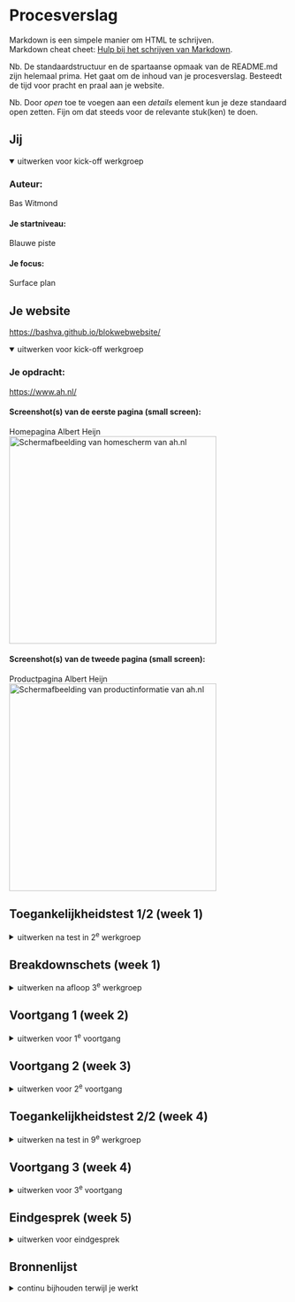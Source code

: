 # Procesverslag
Markdown is een simpele manier om HTML te schrijven.  
Markdown cheat cheet: [Hulp bij het schrijven van Markdown](https://github.com/adam-p/markdown-here/wiki/Markdown-Cheatsheet).

Nb. De standaardstructuur en de spartaanse opmaak van de README.md zijn helemaal prima. Het gaat om de inhoud van je procesverslag. Besteedt de tijd voor pracht en praal aan je website.

Nb. Door *open* toe te voegen aan een *details* element kun je deze standaard open zetten. Fijn om dat steeds voor de relevante stuk(ken) te doen.



## Jij

<details open>
  <summary>uitwerken voor kick-off werkgroep</summary>

  ### Auteur:
  Bas Witmond

  #### Je startniveau:
  Blauwe piste

  #### Je focus:
  Surface plan
 
</details>



## Je website
 https://bashva.github.io/blokwebwebsite/

<details open>
  <summary>uitwerken voor kick-off werkgroep</summary>

  ### Je opdracht:
  https://www.ah.nl/

  #### Screenshot(s) van de eerste pagina (small screen): 
  Homepagina Albert Heijn
  <img src="readme-images/homepaginaah.png" width="375px" alt="Schermafbeelding van homescherm van ah.nl">

  #### Screenshot(s) van de tweede pagina (small screen):
  Productpagina Albert Heijn
  <img src="readme-images/ahproductpagina.png" width="375px" alt="Schermafbeelding van productinformatie van ah.nl">
 
</details>



## Toegankelijkheidstest 1/2 (week 1)

<details>
  <summary>uitwerken na test in 2<sup>e</sup> werkgroep</summary>

  ### Bevindingen
  Lijst met je bevindingen die in de test naar voren kwamen:

  Homepagina:
  -Screenreader noemt alle dingen die in de website naar voren moeten komen op, alleen gaat het bij de decoratieve afbeeldingen soms fout en zijn sommige stukjes lastig met een screenreader te bereiken.. 
  -Was voor mij allemaal vrij helder om de homepagina met de screenreader te gebruiken.

  Productpagina:
  -Screenreader leest alle onderdelen goed voor en snapt ook dat de screenreader bij afbeeldingen uitleg geeft.
   Zo wordt de ALT bij de images waar het moet goed gebruikt en voorgelezen, maar bij decoratieve afbeeldingen niet altijd en gaat dit fout.
  -Was voor mij allemaal vrij helder om de product pagina met de screenreader te gebruiken.



WCAG CHECKLIST: (VOOR AH.NL)

--ALGEMEEN--
HTML-validatie:
De HTML-code heeft wel wat fouten, hierdoor werkt de website niet 100% goed voor iedereen.

Alt-teksten:
Sommige afbeeldingen hadden een rare alt text wat niet goed werd voorgelezen door de screenreader. Toen ik in de code ging checken klopte het bij sommige images bijvoorbeeld wel en sommige andere objecten niet.

Toetsenbordnavigatie:
De website moet makkelijk met het toetsenbord te navigeren zijn en dit is niet 100% het geval. Sommige menu's zijn nog lastig te bereiken zonder muis.


--Problemen--
Logische heading-structuur:
De koppen staan niet altijd in de juiste volgorde, wat het moeilijk maakt om met een screenreader de pagina te lezen en snappen.

Decoratieve afbeeldingen:
Sommige afbeeldingen worden zonder dat het moet voorgelezen door de screenreader. Decoratieve afbeeldingen moeten een leeg alt-tekst hebben en dit is nu niet zo.

Formuliervelden:
Sommige invulvelden missen labels, wat verwarrend is.

Skip-links:
De skip-link is niet altijd goed zichtbaar, hierdoor kan je moeilijk snel naar inhoud springen.

Contrastproblemen:
Sommige stukjes hebben een raar kleurcontrast. Het lijkt mij voor een kleurenblind persoon best pittig om dat te kunnen lezen.


--Verbeterpunten--
Heading-structuur verbeteren:
Zorg ervoor dat de koppen logisch geordend zijn, zodat de website makkelijker te begrijpen en te lezen is met een screenreader.

Alt-teksten voor decoratieve afbeeldingen:
Alle alt-teksten moeten leeg voor decoratieve afbeeldingen want nu slaat de screenreader ze niet allemaal over wat verwarrend is.

Duidelijke labels voor invoervelden:
Alle invulvelden moeten duidelijke labels hebben zodat mensen zelf ook weten wat ze moeten invullen.

</details>



## Breakdownschets (week 1)

<details>
  <summary>uitwerken na afloop 3<sup>e</sup> werkgroep</summary>

  ### de hele pagina: 
  <img src="readme-images/breakdownschets.png" width="375px" alt="breakdown van de homepagina">

  ### dynamisch deel (bijv menu): 
  <img src="readme-images/homepagina_menu_en_zoekbalk.png" width="375px" alt="Hamburgermenu ingeklapt">
  <img src="readme-images/uitgeklaptehamburgermenu.png" width="375px" alt="Hamburgermenu uitgeklapt">

  ### wellicht nog een dynamisch deel (bijv filter): 
  <img src="readme-images/homepagina_menu_en_zoekbalk.png" width="375px" alt="Zichtbare zoekbalk">
  <img src="readme-images/ingeklaptezoekbalk.png" width="375px" alt="Zoekbalk ingeklapt">

</details>



## Voortgang 1 (week 2)

<details>
  <summary>uitwerken voor 1<sup>e</sup> voortgang</summary>

  ### Stand van zaken
  <img src="readme-images/lastigecode.png" width="375px" alt="Lastig stukje code">
  <img src="readme-images/lastigecode1.png" width="375px" alt="Lastig stukje code 1">
  Ik vond dit stukje code lastig, aangezien het gewoon niet werkte wat ik ook probeerde met mijn website.
  Uiteindelijk heb ik het gedeeltelijk gefixt door mijn article te stijlen en een extra class toe te voegen.
  Verder heb ik het voor nu maar gelaten, aangezien het belangrijker was om eerst de HTML goed op orde te hebben.


  ### Agenda voor meeting
  samen met je groepje opstellen
  
  -Bespreken / vraag stellen over validator dat hij 8 info's aangeeft en zegt dat ik een h2 moet plaatsen
   maar ik snap niet wat hiermee wordt bedoeld.

  -Student 1 (Bas) -> Vragen stellen over validator. Hij geeft bij mij (Bas) 8 info's aan en zegt dat er h2's moeten
  worden geplaatst.

  -Student 2 (Maya) -> Vragen wat er in een section moet. En of het nodig is om 1 section of meerdere te maken.

  -Student 3 (Jazzmine) -> Vraag of ze alle blokjes / secties op haar website moest maken die hetzelfde waren.
  
  -Student 4 (Jegor) -> (Niet aanwezig bij feedbackgesprek)



  ### Verslag van meeting
  hier na afloop snel de uitkomsten van de meeting vastleggen

  -Buttons aanpassen naar een a. Button zelfde pagina a andere pagina.
  -Sportlife mints h3.
  -Bekijk alle bonus link.
  -3/4 zodat je kan schuiven.
  -h2 onzichtbaar of div met daarin sections.
  -Alleen voor styling kan je div gebruiken.
  -Als het titel heeft section.
  -Minder classes gebruiken.
  -Vaker voorkomt verschillende plekken class.
  -Box-shadow om header heen doen.
  -hr tag lijn doen.
  -Nav border bottem.

</details>



## Voortgang 2 (week 3)

<details>
  <summary>uitwerken voor 2<sup>e</sup> voortgang</summary>

  ### Stand van zaken
  <img src="readme-images/vond_lastig_arrow.png" width="375px" alt="Lastig stukje code">
  <img src="readme-images/ging_goed_banner.png" width="375px" alt="Ging goed stukje code">
  Het eerste stukje code had ik veel moeite mee en heb ik ook een vraag over voor bij het feedback gesprek.
  Ik kreeg de "right arrow" niet kleiner en dat kostte me best veel moeite.
  Het stukje wat wel goed ging was de banner goed maken. Ik kreeg de 2 banners makkelijk en goed naast elkaar
  en dit maakte me blij, want eindelijk werkte iets hoe ik het graag had gewild.


  ### Agenda voor meeting
  samen met je groepje opstellen

  -Bespreken / vraag stellen over dat mijn right arrow / pijltje niet kleiner wordt / dat ik hem niet kleiner krijg. Ook vraag stellen over de extra dingen die je moet maken en wat ik kan weglaten / moet maken van de zoekbalk.

  -Student 1 (Bas) -> Vraag stellen over pijltje right arrow die ik niet kleiner krijgen. Ook vraag stellen over de zoekbalk wat ik er van moet maken en wat ik ervan weg kan laten. Evt nog vragen wat van de 5 extra dingen je van het lijstje moet maken of zelf verzinnen.

  -Student 2 (Maya) -> Vraag over de kleur en afbeelding van de logo van de dopper site, aangezien deze niet download. Javascript vraag over code.

  -Student 3 (Thijs) -> Vraag over afbeeldingen waarom ze niet werken en vraag over wanneer en waar je ./ en /. wel of niet moet gebruiken. Kijken wat in de sections bij elkaar hoort en niet enkel richting de opmaak kijken.
  
  -Student 4 (Jegor) -> Vraag over hoe CSS doorgepusht kan worden, aangezien dit momenteel nog niet werkt. Vragen hoe de css wel moet worden gecodeerd in de html dat het doorgepusht kan worden. Ook de vraag hoe de images van tesla kunnen worden gekopiert naar zijn eigen webpagina.

  -Student 5 (Jazzmine) -> (Later, ingedeeld in groepje van C ipv B.)

  ### Verslag van meeting
  1. Hoogte uitzetten en breedte zelf aanpassen. of (2)  
  2. `::before` of `::after` toevoegen aan `<h2>` voor iconen of extra styling.  
  3. `<details>` en `<summary>` gebruiken voor dropdownmenu.  
  4. Dropdownmenu uit de les toepassen.  
  5. Navigatie met dropdownmenu en icons erbuiten als linkjes toevoegen.  
  6. Zoekbalk `<input type="search">` gebruiken voor semantiek.  (fixed)
  7. Attribute selector gebruiken in CSS voor `<input type="search">`.  
  8. `prefers-reduced-motion` instellen voor betere toegankelijkheid.  
  9. Afbeeldingen zonder spaties of hoofdletters in bestandsnamen gebruiken. (fixed)
  10. CSS beter ordenen voor overzicht. (fixed)
</details>



## Toegankelijkheidstest 2/2 (week 4)

<details>
  <summary>uitwerken na test in 9<sup>e</sup> werkgroep</summary>

  ### Bevindingen
**WCAG Checklist voor AH.nl**

**Algemeen:**
- HTML-validatie: De meeste HTML is in orde, maar ik moet nog een aantal info's fixen en die info's zijn dat er geen h2 is in een section bijvoorbeeld. Deze moet ik onzichtbaar maken zodat het wel duidelijk is voor de screenreader.

- Alt-teksten: Veel afbeeldingen hebben goede alt-teksten. Sommige nog iets duidelijker maken

- Toetsenbordnavigatie: De website is voor het grootste deel wel goed te bereiken met het toetsenbord. Sommige stukjes verbetering met hoe ik zelf ermee omga want ik vind het zelf erg lastig.

**Problemen:**
- Heading-structuur: Koppen staan nu wel in de juiste volgorde wat voorhene nog niet zo was. Dit is makkelijker te lezen voor de screenreader.

- Decoratieve afbeeldingen: Leest geen decoratieve afbeeldingen voor

- Contrast: VOor mensen met een visuele beperking moet ik sommige kleuren contrasten iets duidelijker maken had ik door. Soms had ik zelf moeite met een paar stukjes, laat staan iemand met een visuele beperking.

**Verbeterpunten:**
- Verbeter koppenstructuur: Code iets logischer ordenen en koppen ook.

- Alt-teksten voor decoratieve afbeeldingen: Bij decoratieve images moet ik een lege alt invullen en bij niet decoratieve images een alt die de image omschrijft en nog aria labels toevoegen bij sommige onderdelen.

De pagina werkt al grotendeels goed, maar ik zal toch nog aan de slag gaan om kleine dingen nog te verbeteren om het optimaal te maken voor alle gebruikers ook met een heftigere beperking. 

</details>


## Voortgang 3 (week 4)

<details>
  <summary>uitwerken voor 3<sup>e</sup> voortgang</summary>

  ### Stand van zaken
  Tot nu toe gaat het wel oke. Alleen vind ik bepaalde onderdelen best lastig waar ik nu aan het einde hard nog aan moet werken. Denk hierbij aan dropdownmenu, mijn model etc. Maar tot nu toe denk ik dat ik wel op schema loop en dat het wel gaat lukken de mondeling. Mijn productpagina is niet heel veel meer werk dan de onderdelen wat ik nu al heb gedaan, dus ik denk dat ik dat dit weekend wel af kan maken.

  ### Agenda voor meeting
  -Vragen waarom mijn searchbar op een andere plek begint in chrome dan wat ik graag zou willen. (fixed)
  -Vragen waarom ik geen "go back" pijltje kan toevoegen in mijn model. (fixed)
  -Vragen waarom sommige fonts van de ah.nl website anders zijn dan mijn website terwijl ik hun fonts gebruik.
  -Vragen of het moet als je op je profiel icoontje klikt of dat net zoals het dropdown menu moet werken.
  -Verder over dropdownmenu korte vraag stellen.


  -Student 1 (Bas) -> Vraag stellen over mijn searchbar die op een andere plek begint in chrome, vragen over go back pijltje in model, vraag over fonts ah.nl die bij sommige stukjes anders zijn, vraag over profie icoontje of dat dropdownmenu moet werken en vragen over dropdownmenu waar ik korte vraag over wil stellen.

  -Student 2 (Maya) -> Vragen over hamburger menu. 3 streepjes laten animeren, maar weet niet hoe je dat doet. Vraag over hoe je tekst in plaatjes kan doen in een carousel. Dit werkt niet, aangezien de tekst in het plaatje beweegt.

  -Student 3 (Jazzmine) -> Vraag over afbeeldingen op haar site, met name het hamburgermenu. Pijltjes veranderen niet van positie, alleen moeten iets anders staan dan hoe ze nu staan.
  
  -Student 4 (Jegor) -> Vraag over video die lang duurt via youtube of twitter maar te groot is voor github pagina. / Carousel werkt niet hetzelfde als op de tesla pagina. Volgend blokje tekst kunnen zien in carousel. Veel padding tussen section en footer, hoe dit weg kan. Error vraag over hoveren, wat niet in de pagina hoefde

  ### Verslag van meeting
  hier na afloop snel de uitkomsten van de meeting vastleggen

  Model.content aanpassen en flexdirection row aanpassen en justify content: space-between fixen.
  Alle images op mijn site widht 100% geven zodat ik ze niet 1 voor 1 moet stijlen.
  Img en Input omwisselen.
  Image height en width op 2em doen.
  Hamburgermenu verder afmaken en fixen.
  Productpagina optimaliseren en nog uitwerken. "Verder goed op weg"

</details>



## Eindgesprek (week 5)

<details>
  <summary>uitwerken voor eindgesprek</summary>

  ### Je uitkomst - karakteristiek screenshots:
  <img src="readme-images/dummy-plaatje.jpg" width="375px" alt="uitomst opdracht 1">


  ### Dit ging goed/Heb ik geleerd: 
  Korte omschrijving met plaatjes

  <img src="readme-images/dummy-plaatje.jpg" width="375px" alt="top">


  ### Dit was lastig/Is niet gelukt:
  Korte omschrijving met plaatjes

  <img src="readme-images/dummy-plaatje.jpg" width="375px" alt="bummer">
</details>


## Bronnenlijst

<details>
  <summary>continu bijhouden terwijl je werkt</summary>

  Nb. Wees specifiek ('css-tricks' als bron is bijv. niet specifiek genoeg). 
  Nb. ChatGpT en andere AI horen er ook bij.
  Nb. Vermeld de bronnen ook in je code.

  1. https://developer.mozilla.org/en-US/docs/Web/CSS/::-webkit-scrollbar (.banner sectie)
  2. https://www.w3schools.com/cssref/sel_after.php Dropdown menu footer ::after 
  3. /* header animatie die verdwijnt en weer verschijnt met scrollen --> bron: Thomas Norden & ChatGPT */
  4.  <!-- https://www.w3schools.com/tags/tag_tr.asp en chatgpt --> tabel maken voedingswaarde
  5. animatie = // lesstof week 4 animatie + inleiding programmeren & chatgpt
  6. color picker https://stackoverflow.com/questions/68062443/how-to-change-background-color-using-color-picker-without-click-on-button
  7. dark thema https://www.w3schools.com/howto/howto_js_toggle_dark_mode.asp
  8. dropdown https://codepen.io/shooft/pen/GRbxLYV?editors=0100
</details>